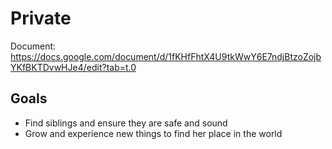 
# Private
Document: https://docs.google.com/document/d/1fKHfFhtX4U9tkWwY6E7ndjBtzoZojbYKfBKTDvwHJe4/edit?tab=t.0
## Goals
- Find siblings and ensure they are safe and sound
- Grow and experience new things to find her place in the world
